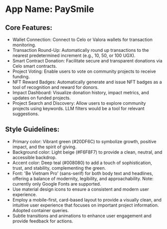 # **App Name**: PaySmile

## Core Features:

- Wallet Connection: Connect to Celo or Valora wallets for transaction monitoring.
- Transaction Round-Up: Automatically round up transactions to the nearest predetermined increment (e.g., 10, 50, or 100 UGX).
- Smart Contract Donation: Facilitate secure and transparent donations via Celo smart contracts.
- Project Voting: Enable users to vote on community projects to receive funding.
- NFT Reward Badges: Automatically generate and issue NFT badges as a tool of recognition and reward for donors.
- Impact Dashboard: Visualize donation history, impact metrics, and updates on funded projects.
- Project Search and Discovery: Allow users to explore community projects using keywords. LLM filters would be a tool for relevant suggestions.

## Style Guidelines:

- Primary color: Vibrant green (#20DF6C) to symbolize growth, positive impact, and the spirit of giving.
- Background color: Light beige (#F6F8F7) to provide a clean, neutral, and accessible backdrop.
- Accent color: Deep teal (#008080) to add a touch of sophistication, trust, and stability, complementing the green.
- Font: 'Be Vietnam Pro' (sans-serif) for both body text and headlines, offering a balance of modernity, legibility, and approachability. Note: currently only Google Fonts are supported.
- Use material design icons to ensure a consistent and modern user experience.
- Employ a mobile-first, card-based layout to provide a visually clean, and intuitive user experience that focuses on important project information. Adopted container queries.
- Subtle transitions and animations to enhance user engagement and provide feedback for actions.
